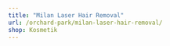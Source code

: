 ```yaml
---
title: "Milan Laser Hair Removal"
url: /orchard-park/milan-laser-hair-removal/
shop: Kosmetik
---
```

